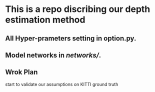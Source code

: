 # This is a repo discribing our depth estimation method
## All Hyper-prameters setting in **option.py**.
## Model networks in *networks/*.
## Wrok Plan
start to validate our assumptions on KITTI ground truth
